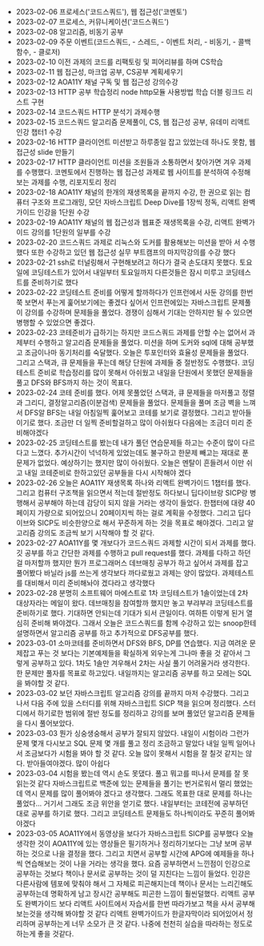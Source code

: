 - 2023-02-06 프로세스('코드스쿼드'), 웹 접근성('코멘토')  
- 2023-02-07 프로세스, 커뮤니케이션('코드스쿼드')  
- 2023-02-08 알고리즘, 비동기 공부  
- 2023-02-09 주문 이벤트(코드스쿼드, - 스레드, - 이벤트 처리, - 비동기, - 콜백 함수, - 클로저)  
- 2023-02-10 이전 과제의 코드를 리팩토링 및 피어리뷰를 하며 CS학습  
- 2023-02-11 웹 접근성, 마크업 공부, CS공부 계획세우기  
- 2023-02-12 AOA11Y 채널 구독 및 웹 접근성 강의수강  
- 2023-02-13 HTTP 공부 학습정리 node http모듈 사용방법 학습 더블 링크드 리스트 구현  
- 2023-02-14 코드스쿼드 HTTP 분석기 과제수행  
- 2023-02-15 코드스쿼드 알고리즘 문제풀이, CS, 웹 접근성 공부, 유데미 리액트 인강 챕터1 수강  
- 2023-02-16 HTTP 클라이언트 미션받고 하루종일 잡고 있었는데 하나도 못함, 웹접근성 slide 만들기  
- 2023-02-17 HTTP 클라이언트 미션을 조원들과 소통하면서 찾아가면 겨우 과제를 수행했다. 코멘토에서 진행하는 웹 접근성 과제로 웹 사이트를 분석하여 수정해보는 과제를 수행, 리포지토리 정리  
- 2023-02-18 AOA11Y 채널의 한개의 재생목록을 끝까지 수강, 한 권으로 읽는 컴퓨터 구조와 프로그래밍, 모던 자바스크립트 Deep Dive를 1장씩 정독, 리액트 완벽가이드 인강을 1단원 수강  
- 2023-02-19 AOA11Y 채널의 웹 접근성과 웹표준 재생목록을 수강, 리액트 완벽가이드 강의를 1단원의 일부를 수강  
- 2023-02-20 코드스쿼드 과제로 리눅스와 도커를 활용해보는 미션을 받아 서 수행했다 또한 수강하고 있던 웹 접근성 실무 부트캠프의 마지막강의를 수강 했다 
- 2023-02-21 ssh로 터널링해서 구현해보려고 하다가 결국 손도대지 못했다. 토요일에 코딩테스트가 있어서 내일부터 토요일까지 다른것들은 잠시 미루고 코딩테스트를 준비하기로 했다
- 2023-02-22 코딩테스트 준비를 어떻게 할까하다가 인프런에서 사둔 강의를 한번쭉 보면서 푸는게 훑어보기에는 좋겠다 싶어서 인프런에있는 자바스크립트 문제풀이 강의를 수강하며 문제들을 풀었다. 경쟁이 심해서 기대는 안하지만 될 수 있으면 병행할 수 있었으면 좋겠다.
- 2023-02-23 코테준비가 급하기는 하지만 코드스쿼드 과제를 안할 수는 없어서 과제부터 수행하고 알고리즘 문제들을 풀었다. 미션을 하며 도커와 sql에 대해 공부했고 조금이나마 동기처리를 숙달했다. 오늘은 투포인터와 효율성 문제들을 풀었다. 그리고 스택과, 큐 문제들을 푸는데 해당 단원에 과제들 중 절반정도 수행했다. 코딩테스트 준비로 학습정리를 많이 못해서 아쉬웠고 내일을 단원에서 못했던 문제들을 풀고 DFS와 BFS까지 하는 것이 목표다.
- 2023-02-24 코테 준비를 했다. 어제 못풀었던 스택과, 큐 문제들을 마저풀고 정렬과 그리디, 결정알고리즘(이분검색) 문제들을 풀었다. 문제들을 풀며 조금 벽을 느껴서 DFS알 BFS는 내일 아침일찍 훑어보고 코테를 보기로 결정했다. 그리고 받아들이기로 했다. 조금만 더 일찍 준비할걸하고 많이 아쉬웠다 다음에는 조금더 미리 준비해야겠다  
- 2023-02-25 코딩테스트를 봤는데 내가 풀던 연습문제들 하고는 수준이 많이 다르다고 느꼈다. 추가시간이 넉넉하게 있었는데도 불구하고 한문제 빼고는 재대로 푼 문제가 없었다. 예상하기는 했지만 많이 아쉬웠다. 오늘은 멘탈이 흔들려서 이만 쉬고 내일 코테준비로 한하고있던 공부들을 다시 시작해야 겠다 
- 2023-02-26 오늘은 AOA11Y 재생목록 하나와 리액트 완벽가이드 1챕터를 했다. 그리고 컴퓨터 구조책을 읽으면서 적는데 절반정도 하다보니 딥다이브랑 SICP랑 병행해서 공부해야 하는데 감당이 되지 않을 거라는 생각이 들었다. 한챕터에 대량 40페이지 가량으로 되어있으니 20페이지씩 하는 걸로 계획을 수정했다. 그리고 딥다이브와 SICP도 비슷한양으로 해서 꾸준하게 하는 것을 목표로 해야겠다. 그리고 알고리즘 강의도 조금씩 보기 시작해야 할 것 같다.
- 2023-02-27 AOA11Y를 몇 개보다가 코드스쿼드 과제할 시간이 되서 과제를 했다. 깃 공부를 하고 간단한 과제를 수행하고 pull request를 했다. 과제를 다하고 하던걸 마저할까 했지만 뭔가 프로그래머스 데브매칭 공부가 하고 싶어서 과제를 잡고 풀어봤다 바닐라 js를 쓰는게 생각보다 까다로웠고 과제는 양이 많았다. 과제테스트를 대비해서 미리 준비해놔야 겠다라고 생각했다  
- 2023-02-28 분명히 소프트웨어 마에스트로 1차 코딩테스트가 1솔이었는데 2차 대상자라는 메일이 왔다. 데브매칭을 참여할까 했지만 놓고 부랴부랴 코딩테스트를 준비하기로 했다. 기대하면 안되는데 기대가 되서 큰일이다. 여하튼 이렇게 된거 열심히 준비해 봐야겠다. 그래서 오늘은 코드스쿼드를 함께 수강하고 있는 snoop한테 설명하면서 알고리즘 공부를 하고 추가적으로 DFS공부를 했다.
- 2023-03-01 소마코테를 준비하면서 DFS와 BFS, DP를 연습했다. 지금 여려운 문제잡고 푸는 것 보다는 기본예제들을 확실하게 외우는게 그나마 좋을 것 같아서 그렇게 공부하고 있다. 1차도 1솔만 겨우해서 2차는 사실 풀기 어려울거라 생각한다. 한 문제만 풀자를 목표로 하고있다. 내일까지는 알고리즘 공부를 하고 모레는 SQL을 봐야할 것 같다.
- 2023-03-02 보던 자바스크립트 알고리즘 강의를 끝까지 마저 수강했다. 그리고 나서 다음 주에 있을 스터디를 위해 자바스크립트 SICP 책을 읽으며 정리했다. 스터디에서 하기로한 범위에 절반 정도를 정리하고 강의를 보며 풀었던 알고리즘 문제들을 다시 풀어보았다.
- 2023-03-03 뭔가 싱숭생숭해서 공부가 잘되지 않았다. 내일이 시험이라 그런가 문제 몇개 다시보고 SQL 문제 몇 개를 풀고 정리 조금하고 말았다 내일 일찍 일어나서 조금보다가 시험을 봐야 할 것 같다. 오늘 많이 못해서 시험을 잘 칠것 같지는 않다.
받아들여야겠다. 많이 아쉽다
- 2023-03-04 시험을 봤는데 역시 손도 못댔다. 풀고 뭐고를 떠나서 문제를 잘 못 읽는것 같다 자바스크립트로 백준에 있는 문제들을 풀기는 번거로워서 멀리 했었는데 역시 문제를 많이 풀어봐야 겠다고 생각했다. 그래도 목표한 대로 문제를 하나는 풀었다... 거기서 그래도 조금 위안을 얻기로 했다. 내일부터는 코테전에 공부하던 대로 공부를 하기로 했다. 그리고 코딩테스트 문제들도 하나씩이라도 꾸준히 풀어봐야겠다
- 2023-03-05 AOA11Y에서 동영상을 보다가 자바스크립트 SICP를 공부했다 오늘 생각한 것이 AOA11Y에 있는 영상들은 필기하거나 정리하기보다는 그냥 보며 공부하는 것으로 나을 결정을 했다. 그리고 치면서 공부할 시간에 APG에 예제들을 하나씩 연습해보는 것이 나을 거라는 생각을 했다. 요즘 공부하면서 느낀점이 인강으로 공부하는 것보다 책이나 문서로 공부하는 것이 덜 지친다는 느낌이 들었다. 인강은 다른사람에 템포에 맞춰야 해서 그 자체로 피곤해지는데 책이나 문서는 느리긴해도 공부하는데 명확하게 남고 장시간 공부해도 피곤한 느낌이 훨씬덜했다. 리액트 공부도 완벽가이드 보다 리액트 사이트에서 자습서를 한번 따라가보고 책을 사서 공부해 보는것을 생각해 봐야할 것 같다 리액트 완벽가이드가 한글자막이라 되어있어서 정리하며 공부하는게 너무 소모가 큰 것 같다. 나중에 천천히 실습을 따라하는 정도로 하는게 좋을 것같다.     